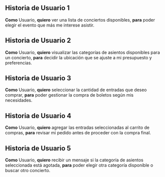 ## Historia de Usuario 1
**Como** Usuario, **quiero** ver una lista de conciertos disponibles, **para** poder elegir el evento que más me interese asistir.

## Historia de Usuario 2
**Como** Usuario, **quiero** visualizar las categorías de asientos disponibles para un concierto, **para** decidir la ubicación que se ajuste a mi presupuesto y preferencias.

## Historia de Usuario 3
**Como** Usuario, **quiero** seleccionar la cantidad de entradas que deseo comprar, **para** poder gestionar la compra de boletos según mis necesidades.

## Historia de Usuario 4
**Como** Usuario, **quiero** agregar las entradas seleccionadas al carrito de compras, **para** revisar mi pedido antes de proceder con la compra final.

## Historia de Usuario 5
**Como** Usuario, **quiero** recibir un mensaje si la categoría de asientos seleccionada está agotada, **para** poder elegir otra categoría disponible o buscar otro concierto.


